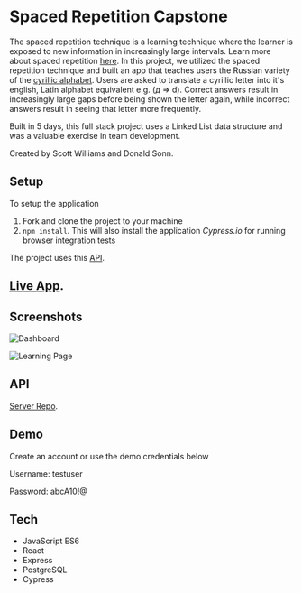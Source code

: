 # Spaced Repetition Capstone

The spaced repetition technique is a learning technique where the learner is exposed to new information in increasingly large intervals. Learn more about spaced repetition [here](https://en.wikipedia.org/wiki/Spaced_repetition).  In this project, we utilized the spaced repetition technique and built an app that teaches users the Russian variety of the [cyrillic alphabet](https://en.wikipedia.org/wiki/Cyrillic_alphabets).  Users are asked to translate a cyrillic letter into it's english, Latin alphabet equivalent e.g. (д => d).  Correct answers result in increasingly large gaps before being shown the letter again, while incorrect answers result in seeing that letter more frequently.

Built in 5 days, this full stack project uses a Linked List data structure and was a valuable exercise in team development.

Created by Scott Williams and Donald Sonn.

## Setup

To setup the application

1. Fork and clone the project to your machine
2. `npm install`. This will also install the application *Cypress.io* for running browser integration tests

The project uses this [API](https://github.com/thinkful-ei-bee/spacerep-scott-donald-api).

## [Live App](https://spaced-repetition-cyrillic.dsonn.now.sh/). 

## Screenshots

![Dashboard](https://i.imgur.com/W8OJkOW.png)

![Learning Page](https://i.imgur.com/B5LNelM.png)

## API

[Server Repo](https://github.com/thinkful-ei-bee/spacerep-scott-donald-api).

## Demo
Create an account or use the demo credentials below

Username: testuser

Password: abcA10!@

## Tech

* JavaScript ES6
* React
* Express
* PostgreSQL
* Cypress
